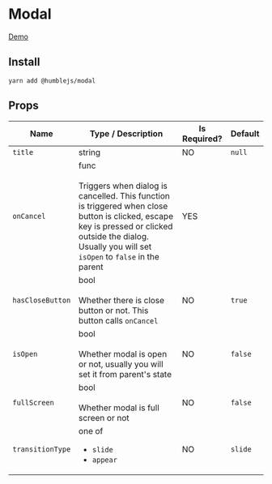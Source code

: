 # Modal

[Demo](https://humble.js.org/pkg/modal/demo)

## Install

```
yarn add @humblejs/modal
```

## Props

| **Name** | **Type / Description** | **Is Required?** | **Default** |
|-----------|----------|-------------|-------------|
| `title`    | string      | NO | `null` |
| `onCancel`    | func<br><br>Triggers when dialog is cancelled. This function is triggered when close button is clicked, escape key is pressed or clicked outside the dialog. Usually you will set `isOpen` to `false` in the parent     | YES | |
| `hasCloseButton`    | bool<br><br>Whether there is close button or not. This button calls `onCancel`      | NO | `true` |
| `isOpen`    | bool<br><br>Whether modal is open or not, usually you will set it from parent's state     | NO | `false` |
| `fullScreen`    | bool<br><br>Whether modal is full screen or not     | NO | `false` |
| `transitionType`    | one of<ul><li>`slide`</li><li>`appear`</li></ul>     | NO | `slide` |
